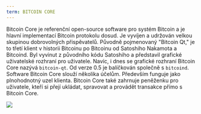 ```yaml
---
term: BITCOIN CORE
---
```


Bitcoin Core je referenční open-source software pro systém Bitcoin a je hlavní implementací Bitcoin protokolu dosud. Je vyvíjen a udržován velkou skupinou dobrovolných přispěvatelů. Původně pojmenovaný "Bitcoin Qt," je to třetí klient v historii Bitcoinu po Bitcoinu od Satoshiho Nakamota a Bitcoind. Byl vyvinut z původního kódu Satoshiho a představil grafické uživatelské rozhraní pro uživatele. Navíc, i dnes se grafické rozhraní Bitcoin Core nazývá `bitcoin-qt`. Od verze 0.5 je balíčkován společně s `bitcoind`. Software Bitcoin Core slouží několika účelům. Především funguje jako plnohodnotný uzel klienta. Bitcoin Core také zahrnuje peněženku pro uživatele, kteří si přejí ukládat, spravovat a provádět transakce přímo s Bitcoin Core.

![](../../dictionnaire/assets/42.png)